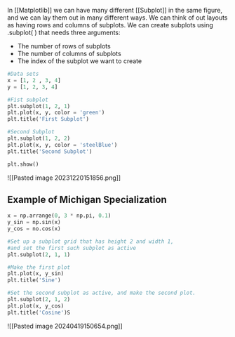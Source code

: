 In [[Matplotlib]] we can have many different [[Subplot]] in the same figure, and we can lay them out in many different ways. We can think of out layouts as having rows and columns of subplots.
We can create subplots using .subplot( ) that needs three arguments:
- The number of rows of subplots
- The number of columns of subplots
- The index of the subplot we want to create
```python
#Data sets
x = [1, 2 , 3, 4]
y = [1, 2, 3, 4]

#Fist subplot
plt.subplot(1, 2, 1)
plt.plot(x, y, color = 'green')
plt.title('First Subplot')

#Second Subplot
plt.subplot(1, 2, 2)
plt.plot(x, y, color = 'steelBlue')
plt.title('Second Subplot')

plt.show()
```
![[Pasted image 20231220151856.png]]

## Example of Michigan Specialization

```Python
x = np.arrange(0, 3 * np.pi, 0.1)
y_sin = np.sin(x)
y_cos = no.cos(x)

#Set up a subplot grid that has height 2 and width 1,
#and set the first such subplot as active
plt.subplot(2, 1, 1)

#Make the first plot
plt.plot(x, y_sin)
plt.title('Sine')

#Set the second subplot as active, and make the second plot.
plt.subplot(2, 1, 2)
plt.plot(x, y_cos)
plt.title('Cosine')S
```

![[Pasted image 20240419150654.png]]